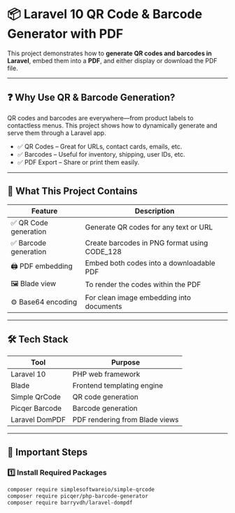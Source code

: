 # 📦 Laravel 10 QR Code & Barcode Generator with PDF

This project demonstrates how to **generate QR codes and barcodes in Laravel**, embed them into a **PDF**, and either display or download the PDF file. 

---

## ❓ Why Use QR & Barcode Generation?

QR codes and barcodes are everywhere—from product labels to contactless menus. This project shows how to dynamically generate and serve them through a Laravel app.

- ✅ QR Codes – Great for URLs, contact cards, emails, etc.  
- ✅ Barcodes – Useful for inventory, shipping, user IDs, etc.  
- ✅ PDF Export – Share or print them easily.

---

## 🧩 What This Project Contains

| Feature             | Description                                           |
|---------------------|-------------------------------------------------------|
| ✅ QR Code generation | Generate QR codes for any text or URL               |
| ✅ Barcode generation | Create barcodes in PNG format using CODE_128        |
| 🖨️ PDF embedding     | Embed both codes into a downloadable PDF             |
| 🖼️ Blade view        | To render the codes within the PDF                   |
| ⚙️ Base64 encoding    | For clean image embedding into documents            |

---

## 🛠️ Tech Stack

| Tool                  | Purpose                          |
|-----------------------|----------------------------------|
| Laravel 10            | PHP web framework                |
| Blade                 | Frontend templating engine       |
| Simple QrCode         | QR code generation               |
| Picqer Barcode        | Barcode generation               |
| Laravel DomPDF        | PDF rendering from Blade views   |

---

## 🚀 Important Steps

### 1️⃣ Install Required Packages

```bash
composer require simplesoftwareio/simple-qrcode
composer require picqer/php-barcode-generator
composer require barryvdh/laravel-dompdf
